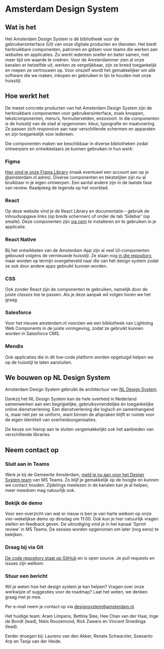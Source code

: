 <!-- @license CC0-1.0 -->

# Amsterdam Design System

## Wat is het

Het Amsterdam Design System is dé bibliotheek voor de gebruikersinterface (UI) van onze digitale producten en diensten. Het biedt herbruikbare componenten, patronen en gidsen voor teams die werken aan websites en applicaties. Zo werkt iedereen sneller en beter samen, met meer tijd om waarde te creëren. Voor de Amsterdammer zien al onze kanalen er hetzelfde uit, werken ze vergelijkbaar, zijn ze breed toegankelijk en roepen ze vertrouwen op. Voor onszelf wordt het gemakkelijker om alle software die we maken, inkopen en gebruiken in lijn te houden met onze huisstijl.

## Hoe werkt het

De meest concrete producten van het Amsterdam Design System zijn de herbruikbare componenten voor gebruikersinterface, zoals knoppen, tekstcomponenten, menu’s, formuliervelden, enzovoort. In die componenten is de huisstijl van de stad al opgenomen: kleur, typografie en maatvoering. Ze passen zich _responsive_ aan naar verschillende schermen en apparaten en zijn toegankelijk voor iedereen.

Die componenten maken we beschikbaar in diverse bibliotheken zodat ontwerpers en ontwikkelaars ze kunnen gebruiken in hun werk:

### Figma

[Hier vind je onze Figma Library](https://www.figma.com/file/9IGm6IdPUYizBNGsUnueBd/Amsterdam-Design-System?type=design&node-id=2927%3A29177&mode=design&t=6KlrHnKkHU2uZ9s9-1) (maak eventueel een account aan op je @amsterdam.nl adres). Diverse componenten en tekststijlen zijn nu al bruikbaar in je eigen ontwerpen. Een aantal andere zijn in de laatste fase van review. Raadpleeg de legenda op het voorblad.

### React

Op deze website vind je de React Library en documentatie – gebruik de inhoudsopgave links (op brede schermen) of onder de tab ‘Sidebar’ (op smalle). Deze componenten zijn [via npm](https://www.npmjs.com/search?q=%40amsterdam%2Fdesign-system) te installeren en te gebruiken in je applicatie.

### React Native

Bij het ontwikkelen van de Amsterdam App zijn al veel UI-componenten gebouwd volgens de vernieuwde huisstijl. Ze staan nog [in die repository](https://github.com/Amsterdam/amsterdam-app-frontend), maar worden op termijn overgeheveld naar die van het design system zodat ze ook door andere apps gebruikt kunnen worden.

### CSS

Ook zonder React zijn de componenten te gebruiken, namelijk door de juiste _classes_ toe te passen. Als je deze aanpak wil volgen horen we het graag.

### Salesforce

Voor het nieuwe amsterdam.nl voorzien we een bibliotheek van Lightning Web Components in de juiste vormgeving, zodat ze gebruikt kunnen worden in Salesforce CMS.

### Mendix

Ook applicaties die in dit low-code platform worden opgetuigd helpen we op de huisstijl te laten aansluiten.

## We bouwen op NL Design System

Amsterdam Design System gebruikt de architectuur van [NL Design System](https://nldesignsystem.nl/).

Dankzij het NL Design System kan de hele overheid in Nederland samenwerken aan een begrijpelijke, gebruiksvriendelijke én toegankelijke online dienstverlening. Een dienstverlening die logisch en samenhangend is, maar niet per se uniform, want binnen de afspraken blijft er ruimte voor de eigen identiteit van overheidsorganisaties.

De keuze om hierop aan te sluiten vergemakkelijkt ook het aanbieden van verschillende libraries.

## Neem contact op

### Sluit aan in Teams

Werk je bij de Gemeente Amsterdam, [meld je nu aan voor het Design System team](https://teams.microsoft.com/l/team/19%3afYKS_RD2n1q4UhguA9jwEJk0A_VjYPO4TiLQjYlG_bo1%40thread.tacv2/conversations?groupId=381b5f11-b342-4a3a-8a78-8b371a90457d&tenantId=72fca1b1-2c2e-4376-a445-294d80196804) van MS Teams. Zo blijf je gemakkelijk op de hoogte en kunnen we contact houden. Zijdelings meelezen in de kanalen kan je al helpen, meer meedoen mag natuurlijk ook.

### Bekijk de demo

Voor een overzicht van wat er nieuw is ben je van harte welkom op onze vier-wekelijkse demo op dinsdag om 11:00. Ook kun je hier natuurlijk vragen stellen en feedback geven. De uitnodiging vind je in het kanaal ‘Sprint review’ in MS Teams. De sessies worden opgenomen om later (nog eens) te bekijken.

### Draag bij via Git

[De code repository staat op GitHub](http://github.com/Amsterdam/design-system) en is open source. Je pull requests en issues zijn welkom.

### Stuur een bericht

Wil je weten hoe het design system je kan helpen? Vragen over onze werkwijze of suggesties voor de roadmap? Laat het weten, we denken graag met je mee.

Per e-mail neem je contact op via <designsystem@amsterdam.nl>.

Het huidige team:
Aram Limpens,
Bettina Slee,
Hee Chan van der Haar,
Inge de Bondt (lead),
Niels Roozemond,
Rick Zweers
en
Vincent Smedinga (lead).

Eerder droegen bij:
Laurens van den Akker,
Renate Schwarzler,
Soesanto Arp
en
Tanja van der Heide.
